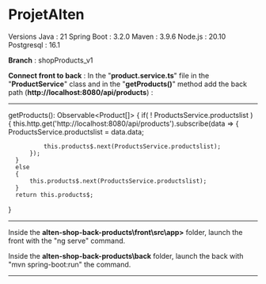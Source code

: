 # ProjetAlten
Versions
Java : 21
Spring Boot : 3.2.0
Maven : 3.9.6
Node.js : 20.10
Postgresql : 16.1

**Branch** :  shopProducts_v1

**Connect front to back** :
In the "**product.service.ts**" file in the "**ProductService**" class and in the "**getProducts()**" method add the back path (**http://localhost:8080/api/products**) :

_______________________
getProducts(): Observable<Product[]> {
      if( ! ProductsService.productslist )
      {
          this.http.get<any>('http://localhost:8080/api/products').subscribe(data => {
              ProductsService.productslist = data.data;
              
              this.products$.next(ProductsService.productslist);
          });
      }
      else
      {
          this.products$.next(ProductsService.productslist);
      }
      return this.products$;
}

____________________


Inside the **alten-shop-back-products\front\src\app>** folder, launch the front with the "ng serve" command.

Inside the **alten-shop-back-products\back** folder, launch the back with "mvn spring-boot:run" the command.

________________________




